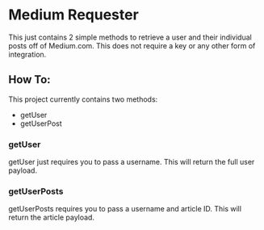 # Medium Requester

This just contains 2 simple methods to retrieve a user and their individual posts off of Medium.com. 
This does not require a key or any other form of integration.

## How To:

This project currently contains two methods:
- getUser
- getUserPost

### getUser
getUser just requires you to pass a username. This will return the full user payload.

### getUserPosts
getUserPosts requires you to pass a username and article ID. This will return the article payload.



